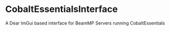 # CobaltEssentialsInterface
A Dear ImGui based interface for BeamMP Servers running CobaltEssentials
